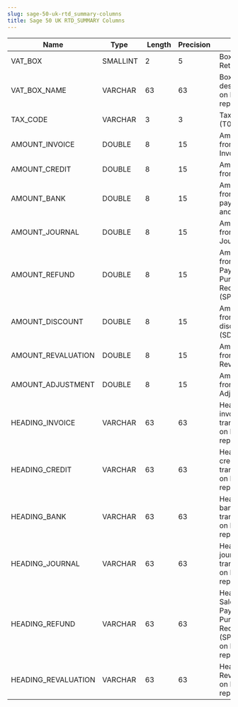 ```yaml
---
slug: sage-50-uk-rtd_summary-columns
title: Sage 50 UK RTD_SUMMARY Columns
---
```

| Name | Type  |  Length | Precision  |  Notes  | Example |
| --- | --- | --- | --- | --- | --- |
| VAT_BOX | SMALLINT | 2 | 5 | Box on RTD Return |  |
| VAT_BOX_NAME | VARCHAR | 63 | 63 | Box description on RTD reports |  |
| TAX_CODE | VARCHAR | 3 | 3 | Tax code (T0 to T99) |  |
| AMOUNT_INVOICE | DOUBLE | 8 | 15 | Amount from Invoices |  |
| AMOUNT_CREDIT | DOUBLE | 8 | 15 | Amount from Credits |  |
| AMOUNT_BANK | DOUBLE | 8 | 15 | Amount from Bank payments and receipts |  |
| AMOUNT_JOURNAL | DOUBLE | 8 | 15 | Amount from Journals |  |
| AMOUNT_REFUND | DOUBLE | 8 | 15 | Amount from Sales Payments or Purchase Receipts (SP or PR) |  |
| AMOUNT_DISCOUNT | DOUBLE | 8 | 15 | Amount from discounts (SD) |  |
| AMOUNT_REVALUATION | DOUBLE | 8 | 15 | Amount from Revaluations |  |
| AMOUNT_ADJUSTMENT | DOUBLE | 8 | 15 | Amount from Adjustments |  |
| HEADING_INVOICE | VARCHAR | 63 | 63 | Heading for invoice transactions on RTD reports |  |
| HEADING_CREDIT | VARCHAR | 63 | 63 | Heading for credit transactions on RTD reports |  |
| HEADING_BANK | VARCHAR | 63 | 63 | Heading for bank transactions on RTD reports |  |
| HEADING_JOURNAL | VARCHAR | 63 | 63 | Heading for journal transactions on RTD reports |  |
| HEADING_REFUND | VARCHAR | 63 | 63 | Heading for Sales Payments or Purchase Receipts (SP or PR) on RTD reports |  |
| HEADING_REVALUATION | VARCHAR | 63 | 63 | Heading for Revaluations on RTD reports |  |
